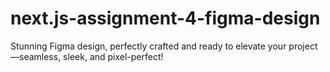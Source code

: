 # next.js-assignment-4-figma-design
Stunning Figma design, perfectly crafted and ready to elevate your project—seamless, sleek, and pixel-perfect!
